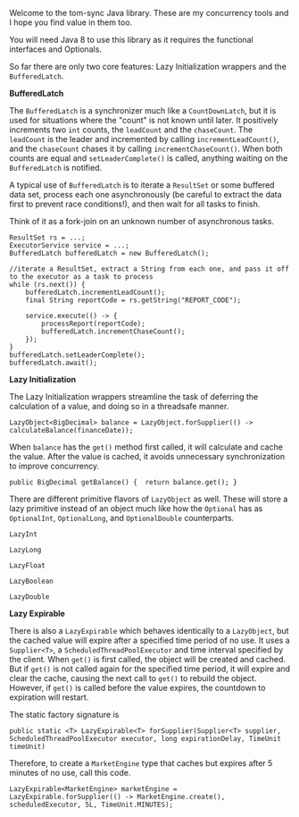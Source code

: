 Welcome to the tom-sync Java library. These are my concurrency tools and I hope you find value in them too.

You will need Java 8 to use this library as it requires the functional interfaces and Optionals. 

So far there are only two core features: Lazy Initialization wrappers and the `BufferedLatch`. 

**BufferedLatch**

The `BufferedLatch` is a synchronizer much like a `CountDownLatch`, but it is used for situations where the "count" is not known until later. It positively increments two `int` counts, the `leadCount` and the `chaseCount`. The `leadCount` is the leader and incremented by calling `incrementLeadCount()`, and the `chaseCount` chases it by calling `incrementChaseCount()`. When both counts are equal and `setLeaderComplete()` is called, anything waiting on the `BufferedLatch` is notified. 

A typical use of `BufferedLatch` is to iterate a `ResultSet` or some buffered data set, process each one asynchronously (be careful to extract the data first to prevent race conditions!), and then wait for all tasks to finish.

Think of it as a fork-join on an unknown number of asynchronous tasks.

```
ResultSet rs = ...;
ExecutorService service = ...;
BufferedLatch bufferedLatch = new BufferedLatch();

//iterate a ResultSet, extract a String from each one, and pass it off to the executor as a task to process
while (rs.next()) { 
    bufferedLatch.incrementLeadCount();
    final String reportCode = rs.getString("REPORT_CODE");
    
    service.execute(() -> {
        processReport(reportCode);
        bufferedLatch.incrementChaseCount();
    });
}
bufferedLatch.setLeaderComplete();
bufferedLatch.await();
```

**Lazy Initialization**

The Lazy Initialization wrappers streamline the task of deferring the calculation of a value, and doing so in a threadsafe manner.

`LazyObject<BigDecimal> balance = LazyObject.forSupplier(() -> calculateBalance(financeDate));`

When `balance` has the `get()` method first called, it will calculate and cache the value. After the value is cached, it avoids unnecessary synchronization to improve concurrency. 

`public BigDecimal getBalance() { 
    return balance.get();
}`

There are different primitive flavors of `LazyObject` as well. These will store a lazy primitive instead of an object much like how the `Optional` has as `OptionalInt`, `OptionalLong`, and `OptionalDouble` counterparts.

`LazyInt`

`LazyLong`

`LazyFloat`

`LazyBoolean`

`LazyDouble`



**Lazy Expirable**

There is also a `LazyExpirable` which behaves identically to a `LazyObject`, but the cached value will expire after a specified time period of no use. It uses a `Supplier<T>`, a `ScheduledThreadPoolExecutor` and time interval specified by the client. When `get()` is first called, the object will be created and cached. But if `get()` is not called again for the specified time period, it will expire and clear the cache, causing the next call to `get()` to rebuild the object. However, if `get()` is called before the value expires, the countdown to expiration will restart. 

The static factory signature is

`public static <T> LazyExpirable<T> forSupplier(Supplier<T> supplier, ScheduledThreadPoolExecutor executor, long expirationDelay, TimeUnit timeUnit)`

Therefore, to create a `MarketEngine` type that caches but expires after 5 minutes of no use, call this code. 

`LazyExpirable<MarketEngine> marketEngine = LazyExpirable.forSupplier(() -> MarketEngine.create(), scheduledExecutor, 5L, TimeUnit.MINUTES);`


